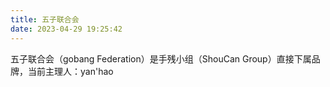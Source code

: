 ```yaml
---
title: 五子联合会
date: 2023-04-29 19:25:42
---
```

五子联合会（gobang Federation）是手残小组（ShouCan Group）直接下属品牌，当前主理人：yan'hao